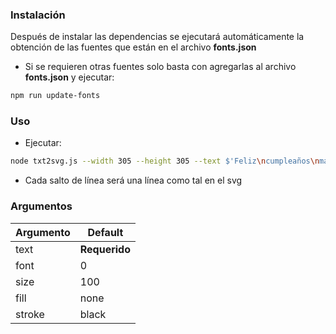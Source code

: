 ### Instalación
Después de instalar las dependencias se ejecutará automáticamente la obtención de las fuentes que están en el archivo **fonts.json**

- Si se requieren otras fuentes solo basta con agregarlas al archivo **fonts.json** y ejecutar:
```bash
npm run update-fonts
```

### Uso
- Ejecutar:
```bash
node txt2svg.js --width 305 --height 305 --text $'Feliz\ncumpleaños\nmamá' --font 1
```
- Cada salto de línea será una línea como tal en el svg

### Argumentos

Argumento | Default
-- | --
text | **Requerido**
font | 0
size | 100
fill | none
stroke | black
